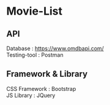 # Movie-List
 
## API
Database : https://www.omdbapi.com/ <br>
Testing-tool : Postman

## Framework & Library
CSS Framework : Bootstrap <br>
JS Library : JQuery
